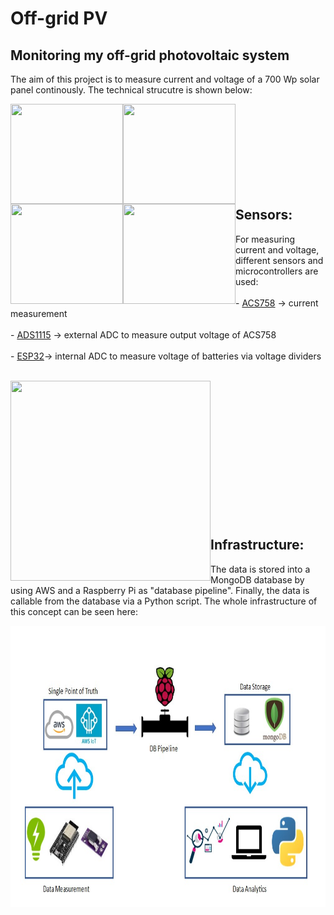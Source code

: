 # Off-grid PV
<h2>Monitoring my off-grid photovoltaic system</h2>

The aim of this project is to measure current and voltage of a 700 Wp solar panel continously. The technical strucutre is shown below:
<p><img align="left" src="https://github.com/Marius-Graml/Offgrid-PV/blob/main/pictures/solar_panel.jpg" width="180" height="160"</p>
<p><img align="left" src="https://github.com/Marius-Graml/Offgrid-PV/blob/main/pictures/charge_controller.jpg" width="180" height="160"</p>
<p><img align="left" src="https://github.com/Marius-Graml/Offgrid-PV/blob/main/pictures/batteries.jpg" width="180" height="160"</p>
<p><img align="left" src="https://github.com/Marius-Graml/Offgrid-PV/blob/main/pictures/inverter.jpg" width="180" height="160"</p>
</br>
</br>
</br>
</br>
</br>
</br>
</br>
</br>
<h2>Sensors:</h2>
For measuring current and voltage, different sensors and microcontrollers are used: </br> </br>
 - <a href="https://www.digikey.de/de/datasheets/allegromicrosystemsllc/allegro-microsystems-llcacs758datasheetashx"> ACS758</a> -> current measurement </br></br>
 - <a href="https://www.ti.com/lit/ds/symlink/ads1114.pdf?ts=1648959763893&ref_url=https%253A%252F%252Fwww.google.com%252F"> ADS1115</a> -> external ADC to measure output voltage of ACS758 </br></br>
- <a href="https://www.espressif.com/sites/default/files/documentation/esp32_datasheet_en.pdf"> ESP32</a>-> internal ADC to measure voltage of batteries via voltage dividers </br></br>

<p><img align="left" src="https://github.com/Marius-Graml/Offgrid-PV/blob/main/pictures/ESP32_on_platine.jpg" width="320" height="320"</p>

</br>
</br>
</br>
</br>
</br>
</br>
</br>
</br>
</br>
</br>
</br>
</br>
</br>

<h2>Infrastructure:</h2>
The data is stored into a MongoDB database by using AWS and a Raspberry Pi as "database pipeline". Finally, the data is callable from the database via a Python script. The whole infrastructure of this concept can be seen here:
<p><img align="left" src="https://github.com/Marius-Graml/Offgrid-PV/blob/main/pictures/concept_of_measurement.jpg" width="750" height="450"</p>
